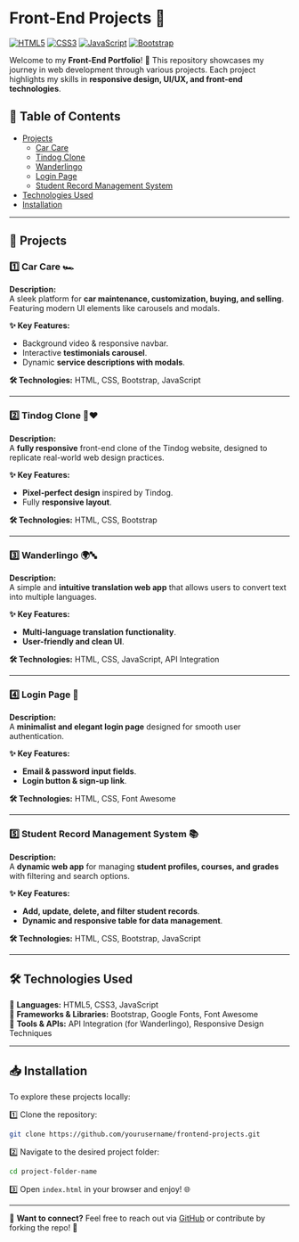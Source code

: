 # Front-End Projects 🚀

[![HTML5](https://img.shields.io/badge/HTML5-%23E34F26.svg?style=for-the-badge&logo=html5&logoColor=white)](https://developer.mozilla.org/en-US/docs/Web/HTML) 
[![CSS3](https://img.shields.io/badge/CSS3-%231572B6.svg?style=for-the-badge&logo=css3&logoColor=white)](https://developer.mozilla.org/en-US/docs/Web/CSS) 
[![JavaScript](https://img.shields.io/badge/JavaScript-%23F7DF1E.svg?style=for-the-badge&logo=javascript&logoColor=black)](https://developer.mozilla.org/en-US/docs/Web/JavaScript) 
[![Bootstrap](https://img.shields.io/badge/Bootstrap-%237952B3.svg?style=for-the-badge&logo=bootstrap&logoColor=white)](https://getbootstrap.com/)

Welcome to my **Front-End Portfolio**! 🌟 This repository showcases my journey in web development through various projects. Each project highlights my skills in **responsive design, UI/UX, and front-end technologies**.

## 📌 Table of Contents

- [Projects](#projects)
  - [Car Care](#1-car-care)
  - [Tindog Clone](#2-tindog-clone)
  - [Wanderlingo](#3-wanderlingo)
  - [Login Page](#4-login-page)
  - [Student Record Management System](#5-student-record-management-system)
- [Technologies Used](#technologies-used)
- [Installation](#installation)

---

## 🚀 Projects

### 1️⃣ Car Care 🏎️

**Description:**  
A sleek platform for **car maintenance, customization, buying, and selling**. Featuring modern UI elements like carousels and modals.

**✨ Key Features:**
- Background video & responsive navbar.
- Interactive **testimonials carousel**.
- Dynamic **service descriptions with modals**.

**🛠️ Technologies:** HTML, CSS, Bootstrap, JavaScript

---

### 2️⃣ Tindog Clone 🐶❤️

**Description:**  
A **fully responsive** front-end clone of the Tindog website, designed to replicate real-world web design practices.

**✨ Key Features:**
- **Pixel-perfect design** inspired by Tindog.
- Fully **responsive layout**.

**🛠️ Technologies:** HTML, CSS, Bootstrap

---

### 3️⃣ Wanderlingo 🌍🔤

**Description:**  
A simple and **intuitive translation web app** that allows users to convert text into multiple languages.

**✨ Key Features:**
- **Multi-language translation functionality**.
- **User-friendly and clean UI**.

**🛠️ Technologies:** HTML, CSS, JavaScript, API Integration

---

### 4️⃣ Login Page 🔐

**Description:**  
A **minimalist and elegant login page** designed for smooth user authentication.

**✨ Key Features:**
- **Email & password input fields**.
- **Login button & sign-up link**.

**🛠️ Technologies:** HTML, CSS, Font Awesome

---

### 5️⃣ Student Record Management System 📚

**Description:**  
A **dynamic web app** for managing **student profiles, courses, and grades** with filtering and search options.

**✨ Key Features:**
- **Add, update, delete, and filter student records**.
- **Dynamic and responsive table for data management**.

**🛠️ Technologies:** HTML, CSS, Bootstrap, JavaScript

---

## 🛠️ Technologies Used

🚀 **Languages:** HTML5, CSS3, JavaScript  
📌 **Frameworks & Libraries:** Bootstrap, Google Fonts, Font Awesome  
🔗 **Tools & APIs:** API Integration (for Wanderlingo), Responsive Design Techniques  

---

## 📥 Installation

To explore these projects locally:

1️⃣ Clone the repository:
```bash
git clone https://github.com/yourusername/frontend-projects.git
```

2️⃣ Navigate to the desired project folder:
```bash
cd project-folder-name
```

3️⃣ Open `index.html` in your browser and enjoy! 🌐

---

📢 **Want to connect?** Feel free to reach out via [GitHub](https://github.com/yourusername) or contribute by forking the repo! 🚀
